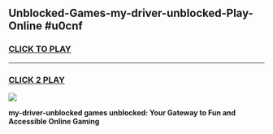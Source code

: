 
## Unblocked-Games-my-driver-unblocked-Play-Online #u0cnf
<h3>
<a href="https://news.freeplayer.one?title=my-driver-unblocked&ref=3">CLICK TO PLAY</a></h3>
<hr>

<h3>
<a href="https://news.freeplayer.one?title=my-driver-unblocked&ref=3">CLICK 2 PLAY</a>
  
</h3>

<a href="https://news.freeplayer.one?title=my-driver-unblocked&ref=3"><img src="https://clearcache.store/games.png"></a>


**my-driver-unblocked games unblocked: Your Gateway to Fun and Accessible Online Gaming**
